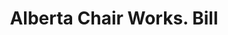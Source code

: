 ---
doi: 10.7916/D8RR398W
date_other: '1890'
date_other_textual: 1890-1899
form: printed ephemera
genre:
- Invoices
name:
- Alberta Chair Works
object_in_context_url: https://biggert.cul.columbia.edu/items/view/ave_biggert_00752
subject_hierarchical_geographic:
- Ramseur, North Carolina, United States
subject_name:
- Alberta Chair Works
title: Alberta Chair Works. Bill
sort_title: Alberta Chair Works. Bill
call_number: ave_biggert_00752
coordinates:
- 35.73361111111111,-79.6538888888889
pid: ave_biggert_00752
identifiers: ave_biggert_00752
canvas_id: ldpd:396024
permalink: "/items/ave_biggert_00752/"
layout: iiif-image-page
---